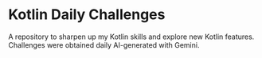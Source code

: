 # Kotlin Daily Challenges
A repository to sharpen up my Kotlin skills and explore new Kotlin features. Challenges were obtained daily AI-generated with Gemini.
